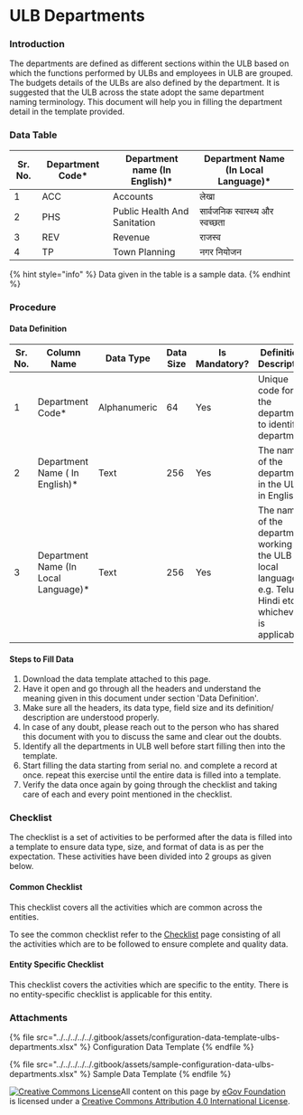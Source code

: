 # ULB Departments

### Introduction

The departments are defined as different sections within the ULB based on which the functions performed by ULBs and employees in ULB are grouped. The budgets details of the ULBs are also defined by the department. It is suggested that the ULB across the state adopt the same department naming terminology. This document will help you in filling the department detail in the template provided.

### Data Table

| Sr. No. | Department Code\* | Department name (In English)\* | Department Name (In Local Language)\* |
| ------- | ----------------- | ------------------------------ | ------------------------------------- |
| 1       | ACC               | Accounts                       | लेखा                                  |
| 2       | PHS               | Public Health And Sanitation   | सार्वजनिक स्वास्थ्य और स्वच्छता       |
| 3       | REV               | Revenue                        | राजस्व                                |
| 4       | TP                | Town Planning                  | नगर नियोजन                            |

{% hint style="info" %}
Data given in the table is a sample data.
{% endhint %}

### Procedure

#### Data Definition

| Sr. No. | Column Name                           | Data Type    | Data Size | Is Mandatory? | Definition/ Description                                                                                         |
| ------- | ------------------------------------- | ------------ | --------- | ------------- | --------------------------------------------------------------------------------------------------------------- |
| 1       | Department Code\*                     | Alphanumeric | 64        | Yes           | Unique code for the department to identify a department                                                         |
| 2       | Department Name ( In English)\*       | Text         | 256       | Yes           | The name of the department in the ULB in English                                                                |
| 3       | Department Name (In Local Language)\* | Text         | 256       | Yes           | The name of the department working in the ULB in local language e.g. Telugu, Hindi etc. whichever is applicable |

#### Steps to Fill Data

1. Download the data template attached to this page.
2. Have it open and go through all the headers and understand the meaning given in this document under section 'Data Definition'.
3. Make sure all the headers, its data type, field size and its definition/ description are understood properly.
4. In case of any doubt, please reach out to the person who has shared this document with you to discuss the same and clear out the doubts.
5. Identify all the departments in ULB well before start filling then into the template.
6. Start filling the data starting from serial no. and complete a record at once. repeat this exercise until the entire data is filled into a template.
7. Verify the data once again by going through the checklist and taking care of each and every point mentioned in the checklist.

### Checklist

The checklist is a set of activities to be performed after the data is filled into a template to ensure data type, size, and format of data is as per the expectation. These activities have been divided into 2 groups as given below.

#### Common Checklist

This checklist covers all the activities which are common across the entities.

To see the common checklist refer to the [Checklist](../../module-setup/common-config/checklist.md) page consisting of all the activities which are to be followed to ensure complete and quality data.

#### Entity Specific Checklist

This checklist covers the activities which are specific to the entity. There is no entity-specific checklist is applicable for this entity.

### Attachments

{% file src="../../../../../.gitbook/assets/configuration-data-template-ulbs-departments.xlsx" %}
Configuration Data Template
{% endfile %}

{% file src="../../../../../.gitbook/assets/sample-configuration-data-ulbs-departments.xlsx" %}
Sample Data Template
{% endfile %}

[![Creative Commons License](https://i.creativecommons.org/l/by/4.0/80x15.png)​](http://creativecommons.org/licenses/by/4.0/)All content on this page by [eGov Foundation](https://egov.org.in/) is licensed under a [Creative Commons Attribution 4.0 International License](http://creativecommons.org/licenses/by/4.0/).
